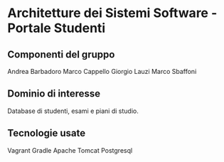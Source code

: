 # Architetture dei Sistemi Software - Portale Studenti

## Componenti del gruppo

Andrea Barbadoro
Marco Cappello
Giorgio Lauzi
Marco Sbaffoni

## Dominio di interesse

Database di studenti, esami e piani di studio.

## Tecnologie usate

Vagrant
Gradle
Apache Tomcat
Postgresql